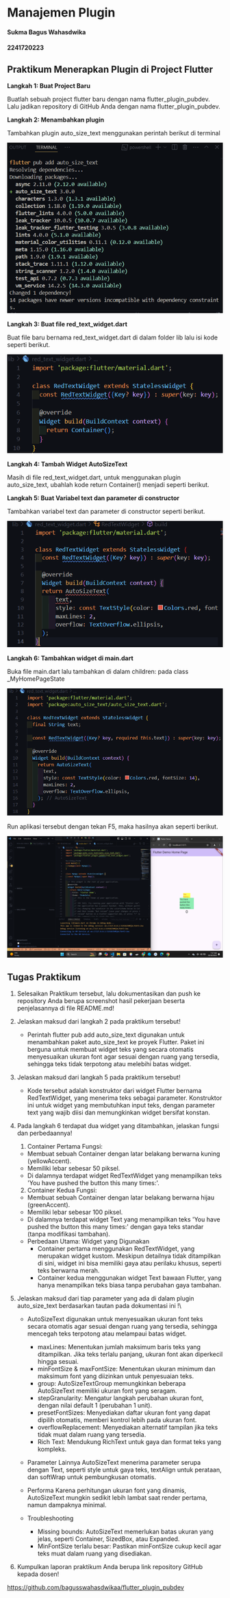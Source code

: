 # **Manajemen Plugin**

#### Sukma Bagus Wahasdwika
#### 2241720223

## **Praktikum Menerapkan Plugin di Project Flutter**

**Langkah 1: Buat Project Baru**

Buatlah sebuah project flutter baru dengan nama flutter_plugin_pubdev. Lalu jadikan repository di GitHub Anda dengan nama flutter_plugin_pubdev.

**Langkah 2: Menambahkan plugin**

Tambahkan plugin auto_size_text menggunakan perintah berikut di terminal

![alt text](image.png)

**Langkah 3: Buat file red_text_widget.dart**

Buat file baru bernama red_text_widget.dart di dalam folder lib lalu isi kode seperti berikut.

![alt text](image-1.png)

**Langkah 4: Tambah Widget AutoSizeText**

Masih di file red_text_widget.dart, untuk menggunakan plugin auto_size_text, ubahlah kode return Container() menjadi seperti berikut.

**Langkah 5: Buat Variabel text dan parameter di constructor**

Tambahkan variabel text dan parameter di constructor seperti berikut.

![alt text](image-2.png)

**Langkah 6: Tambahkan widget di main.dart**

Buka file main.dart lalu tambahkan di dalam children: pada class _MyHomePageState

![alt text](image-3.png)

Run aplikasi tersebut dengan tekan F5, maka hasilnya akan seperti berikut.

![alt text](image-4.png)

## **Tugas Praktikum**

1. Selesaikan Praktikum tersebut, lalu dokumentasikan dan push ke repository Anda berupa screenshot hasil pekerjaan beserta penjelasannya di file README.md!

2. Jelaskan maksud dari langkah 2 pada praktikum tersebut!
    * Perintah flutter pub add auto_size_text digunakan untuk menambahkan paket auto_size_text ke proyek Flutter. Paket ini berguna untuk membuat widget teks yang secara otomatis menyesuaikan ukuran font agar sesuai dengan ruang yang tersedia, sehingga teks tidak terpotong atau melebihi batas widget.

3. Jelaskan maksud dari langkah 5 pada praktikum tersebut!
    * Kode tersebut adalah konstruktor dari widget Flutter bernama RedTextWidget, yang menerima teks sebagai parameter. Konstruktor ini untuk widget yang membutuhkan input teks, dengan parameter text yang wajib diisi dan memungkinkan widget bersifat konstan.

4. Pada langkah 6 terdapat dua widget yang ditambahkan, jelaskan fungsi dan perbedaannya!
    1. Container Pertama
    Fungsi:
    - Membuat sebuah Container dengan latar belakang berwarna kuning (yellowAccent).
    - Memiliki lebar sebesar 50 piksel. 
    - Di dalamnya terdapat widget RedTextWidget yang menampilkan teks 'You have pushed the button this many times:'.
    2. Container Kedua
    Fungsi:
    - Membuat sebuah Container dengan latar belakang berwarna hijau (greenAccent).
    - Memiliki lebar sebesar 100 piksel.
    - Di dalamnya terdapat widget Text yang menampilkan teks 'You have pushed the button this many times:' dengan gaya teks standar (tanpa modifikasi tambahan).
    * Perbedaan Utama:
    Widget yang Digunakan
        - Container pertama menggunakan RedTextWidget, yang merupakan widget kustom. Meskipun detailnya tidak ditampilkan di sini, widget ini bisa memiliki gaya atau perilaku khusus, seperti teks berwarna merah.
        - Container kedua menggunakan widget Text bawaan Flutter, yang hanya menampilkan teks biasa tanpa perubahan gaya tambahan.
        
5. Jelaskan maksud dari tiap parameter yang ada di dalam plugin auto_size_text berdasarkan tautan pada dokumentasi ini !\
    * AutoSizeText digunakan untuk menyesuaikan ukuran font teks secara otomatis agar sesuai dengan ruang yang tersedia, sehingga mencegah teks terpotong atau melampaui batas widget.
        - maxLines: Menentukan jumlah maksimum baris teks yang ditampilkan. Jika teks terlalu panjang, ukuran font akan diperkecil hingga sesuai.
        - minFontSize & maxFontSize: Menentukan ukuran minimum dan maksimum font yang diizinkan untuk penyesuaian teks.
        - group: AutoSizeTextGroup memungkinkan beberapa AutoSizeText memiliki ukuran font yang seragam.
        - stepGranularity: Mengatur langkah perubahan ukuran font, dengan nilai default 1 (perubahan 1 unit).
        - presetFontSizes: Menyediakan daftar ukuran font yang dapat dipilih otomatis, memberi kontrol lebih pada ukuran font.
        - overflowReplacement: Menyediakan alternatif tampilan jika teks tidak muat dalam ruang yang tersedia.
        - Rich Text: Mendukung RichText untuk gaya dan format teks yang kompleks.

    * Parameter Lainnya AutoSizeText menerima parameter serupa dengan Text, seperti style untuk gaya teks, textAlign untuk perataan, dan softWrap untuk pembungkusan otomatis.
    * Performa Karena perhitungan ukuran font yang dinamis, AutoSizeText mungkin sedikit lebih lambat saat render pertama, namun dampaknya minimal.
    * Troubleshooting
        - Missing bounds: AutoSizeText memerlukan batas ukuran yang jelas, seperti Container, SizedBox, atau Expanded.
        - MinFontSize terlalu besar: Pastikan minFontSize cukup kecil agar teks muat dalam ruang yang disediakan.

6. Kumpulkan laporan praktikum Anda berupa link repository GitHub kepada dosen!

https://github.com/bagusswahasdwikaa/flutter_plugin_pubdev  
